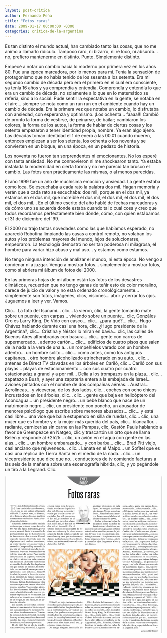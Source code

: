 ```yaml
---
layout: post-critica
author: Fernando Peña
title: "Fotos raras"
date: 2009-01-17 00:00:00 -0300
categories: critica-de-la-argentina
---
```


Es tan distinto el mundo actual, han cambiado tanto las cosas, que no me animo a llamarlo ridículo. Tampoco raro, ni bizarro, ni re loco, ni absurdo... no, prefiero mantenerme en distinto. Punto. Simplemente distinto.

Empecé a notar un cambio hacia lo moderno por primera vez en los años 80. Fue una época marcadora, por lo menos para mí. Tenía la sensación de protagonismo que no había tenido de los sesenta a los setenta. Era mi segundo cambio de década pero era el primero en el cual era consciente, ya tenía 16 años y ya comprendía y entendía. Comprendía y entendía lo que era un cambio de década, no solamente a lo que en lo matemático se refería, sino a lo social. Pude sentir la expectativa en la gente, se notaba en el aire... siempre se nota como un run run en el ambiente cuando hay un cambio de década. Era la primera vez que notaba un cambio, lo disfrutaba con ansiedad, con esperanza y optimismo. ¡Los ochenta... faaaa!!! Cambió de pronto la forma de vestirse, de peinarse, de bailar; cambiaron los colores, la forma de los autos, la forma de hablar de ciertas cosas y los setenta empezaron a tener identidad propia, nombre. Ya eran algo ajeno. Las décadas toman identidad el 1 de enero a las 00.01 cuando mueren, entonces empiezan a ser los setenta, los ochenta o los noventa y se convierten en un bloque, en una época, en un pedazo de historia.

Los noventa no fueron tan sorprendentes ni emocionantes. No los esperé con tanta ansiedad. No me conmovieron ni me shockearon tanto. Ya estaba instalada la modernidad en cierta forma y no me pareció tan brusco el cambio. Las fotos eran prácticamente las mismas, o al menos parecidas.

El año 1999 fue un año de muchísima emoción y ansiedad. La gente estaba como loca. Se escuchaba a cada rato la palabra dos mil. Hagan memoria y verán que a cada rato se escuchaba: dos mil, porque en el dos mil, ya estamos en el dos mil, qué increíble el dos mil, el dos mil, el dos mil, el dos mil, el dos mil... En el último escrito del año hablé de fechas marcadoras y de cómo uno se acuerda donde estaba cuando tal o cual cosa y creo que todos recordamos perfectamente bien dónde, cómo, con quién estábamos el 31 de diciembre del '99.

El 2000 no trajo tantas novedades como las que habíamos esperado, no apareció Robotina limpiando las casas a control remoto, no volaban los autos y los problemas mayores del mundo, lejos de solucionarse, empeoraron. La tecnología demostró no ser tan poderosa ni milagrosa, el hombre para variar hizo abuso y mal uso... y estamos como estamos.

No tengo ninguna intención de analizar el mundo, ni esta época. No vengo a condenar ni a juzgar. Vengo a mostrar fotos... simplemente a mostrar fotos, como si abriera mi álbum de fotos del 2000.

En las primeras hojas de mi álbum están las fotos de los desastres climáticos, recuerden que no tengo ganas de teñir esto de color moralino, carece de juicio de valor y no está ordenado cronológicamente... simplemente son fotos, imágenes, clics, visiones... abrir y cerrar los ojos. Juguemos a leer y ver. Vamos.

Clic... La foto del tsunami... clic... la vieron, clic, la gente tomando mate sobre un puente, con carpas... viviendo sobre un puente... clic, Gonzáles Oro es Larry King, De Vido con casco... clic... ¿para qué?... clic... Hugo Chávez hablando durante casi una hora, clic, ¿Hugo presidente de la Argentina?, clic... Cristina y Néstor lo miran en bavia... clic, las calles de Buenos Aires alfombradas con basura... clic... gente con carros de supermercado... adentro cartón... clic... edificios de cuatro pisos que salen de la nada a la vera de una a... un rompehielos varado con un hombre adentro... un hombre solito... clic... como antes, como los antiguos capitanes... otro hombre alcoholizado atrincherado en su auto... clic... antenas de Direct TV clavadas en los árboles en Cariló, clic... Cariló con sus playas... playas de estacionamiento... con sus cuatro por cuatro estacionadaz a granel y a por mil... Delia a los trompazos en la plaza... clic... zapatazo a Bush, y ayer una zapatería entera a la embajada de Israel... aviones pintados con el nombre de dos compañías aéreas... Austral... Aerolíneas... y viceversa, de los dos lados, clic... coches con ocho chicos incrustados en los árboles, clic... clic... gente que baja en helicóptero del Aconcagua... un presidente negro... un bebé blanco que nace de un matrimonio negro... clic, un presidente con poncho, un abusador de menores psicólogo que escribe sobre menores abusados... clic... y está casi libre... una vice que baila estupendo en silla de ruedas, clic... clic, una mujer que es hombre y e la mujer más querida del país, clic... blancaflor... radiante, carnicerías sin carne en las Pampas, clic, Gastón Pauls hablando a favor de Greenpeace en Natgeo, clic y trascartón un orto que se llama Belén y responde al *2525... clic, un avión en el agua con gente en las alas... clic... un hombre embarazado... y con barba... clic... Brad Pitt viejo, casi anciano que rejuvenece... clic... Lanata en el Maipo... un Sofitel que es casi una réplica de Tierra Santa en el medio de la nada... clic... un vicepresidente que dice que no... conductores de tv comiendo facturas a las seis de la mañana sobre una escenografía híbrida, clic, y yo pegándole un tiro a la Legrand. Clic.

[![Captura de la versión impresa del artículo "Fotos raras"](/images/critica/20090117.jpg)](/images/critica/20090117.jpg)
